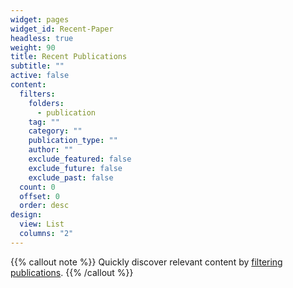 ```yaml
---
widget: pages
widget_id: Recent-Paper
headless: true
weight: 90
title: Recent Publications
subtitle: ""
active: false
content:
  filters:
    folders:
      - publication
    tag: ""
    category: ""
    publication_type: ""
    author: ""
    exclude_featured: false
    exclude_future: false
    exclude_past: false
  count: 0
  offset: 0
  order: desc
design:
  view: List
  columns: "2"
---
```


{{% callout note %}}
Quickly discover relevant content by [filtering publications](./publication/).
{{% /callout %}}
